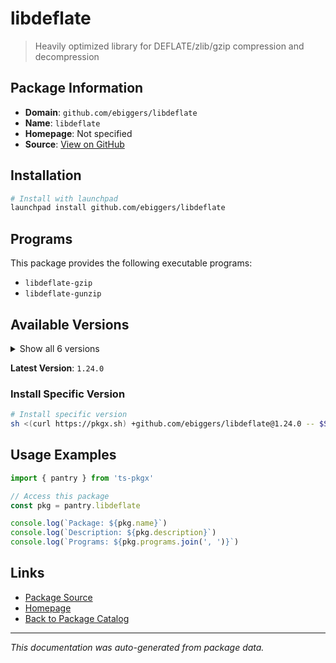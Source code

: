 # libdeflate

> Heavily optimized library for DEFLATE/zlib/gzip compression and decompression

## Package Information

- **Domain**: `github.com/ebiggers/libdeflate`
- **Name**: `libdeflate`
- **Homepage**: Not specified
- **Source**: [View on GitHub](https://github.com/pkgxdev/pantry/tree/main/projects/github.com/ebiggers/libdeflate/package.yml)

## Installation

```bash
# Install with launchpad
launchpad install github.com/ebiggers/libdeflate
```

## Programs

This package provides the following executable programs:

- `libdeflate-gzip`
- `libdeflate-gunzip`

## Available Versions

<details>
<summary>Show all 6 versions</summary>

- `1.24.0`, `1.23.0`, `1.22.0`, `1.21.0`, `1.20.0`
- `1.19.0`

</details>

**Latest Version**: `1.24.0`

### Install Specific Version

```bash
# Install specific version
sh <(curl https://pkgx.sh) +github.com/ebiggers/libdeflate@1.24.0 -- $SHELL -i
```

## Usage Examples

```typescript
import { pantry } from 'ts-pkgx'

// Access this package
const pkg = pantry.libdeflate

console.log(`Package: ${pkg.name}`)
console.log(`Description: ${pkg.description}`)
console.log(`Programs: ${pkg.programs.join(', ')}`)
```

## Links

- [Package Source](https://github.com/pkgxdev/pantry/tree/main/projects/github.com/ebiggers/libdeflate/package.yml)
- [Homepage](#)
- [Back to Package Catalog](../../../package-catalog.md)

---

*This documentation was auto-generated from package data.*
